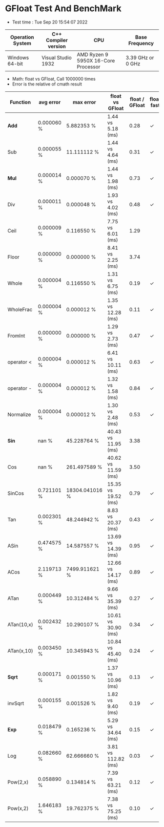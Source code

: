 # GFloat Test And BenchMark
 * Test time : Tue Sep 20 15:54:07 2022

|Operation System| C++ Compiler version |CPU  | Base Frequency  |
|--|--|--|--|
|Windows 64-bit|Visual Studio 1932|AMD Ryzen 9 5950X 16-Core Processor            |3.39 GHz or  0 GHz |
 * Math: float vs GFloat,  Call 1000000 times
 * Error is the relative of cmath result 

|Function| avg error|max error| float vs GFloat | float / GFloat | float fast| GFloat fast|
|--|--|--|--|--|--|--|
|**Add**|0.000060 %|5.882353 %|1.44 vs 5.18  (ms) |0.28|$\checkmark$||
|Sub|0.000055 %|11.111112 %|1.44 vs 4.64  (ms) |0.31|$\checkmark$||
|**Mul**|0.000014 %|0.000070 %|1.44 vs 1.98  (ms) |0.73|$\checkmark$||
|Div|0.000011 %|0.000048 %|1.93 vs 4.02  (ms) |0.48|$\checkmark$||
|Ceil|0.000009 %|0.116550 %|7.75 vs 6.01  (ms) |1.29||$\checkmark$|
|Floor|0.000000 %|0.000000 %|8.41 vs 2.25  (ms) |3.74||$\checkmark$|
|Whole|0.000004 %|0.116550 %|1.31 vs 6.75  (ms) |0.19|$\checkmark$||
|WholeFrac|0.000004 %|0.000012 %|1.35 vs 12.28  (ms) |0.11|$\checkmark$||
|FromInt|0.000000 %|0.000000 %|1.29 vs 2.73  (ms) |0.47|$\checkmark$||
|operator <|0.000004 %|0.000012 %|6.41 vs 10.11  (ms) |0.63|$\checkmark$||
|operator -|0.000004 %|0.000012 %|1.32 vs 1.58  (ms) |0.84|$\checkmark$||
|Normalize|0.000004 %|0.000012 %|1.30 vs 2.48  (ms) |0.53|$\checkmark$||
|**Sin**|nan %|45.228764 %|40.43 vs 11.95  (ms) |3.38||$\checkmark$|
|Cos|nan %|261.497589 %|40.62 vs 11.59  (ms) |3.50||$\checkmark$|
|SinCos|0.721101 %|18304.041016 %|15.35 vs 19.52  (ms) |0.79|$\checkmark$||
|Tan|0.002301 %|48.244942 %|8.83 vs 20.37  (ms) |0.43|$\checkmark$||
|ASin|0.474575 %|14.587557 %|13.69 vs 14.39  (ms) |0.95|$\checkmark$||
|ACos|2.119713 %|7499.911621 %|12.66 vs 14.17  (ms) |0.89|$\checkmark$||
|ATan|0.000449 %|10.312484 %|9.66 vs 35.39  (ms) |0.27|$\checkmark$||
|ATan(10,x)|0.002432 %|10.290107 %|10.61 vs 30.90  (ms) |0.34|$\checkmark$||
|ATan(x,10)|0.003450 %|10.345943 %|10.84 vs 45.40  (ms) |0.24|$\checkmark$||
|**Sqrt**|0.000171 %|0.001550 %|1.37 vs 10.96  (ms) |0.13|$\checkmark$||
|invSqrt|0.000155 %|0.001526 %|1.82 vs 9.40  (ms) |0.19|$\checkmark$||
|**Exp**|0.018479 %|0.165236 %|5.29 vs 34.64  (ms) |0.15|$\checkmark$||
|Log|0.082660 %|62.666660 %|3.81 vs 112.82  (ms) |0.03|$\checkmark$||
|Pow(2,x)|0.058890 %|0.134814 %|7.39 vs 63.21  (ms) |0.12|$\checkmark$||
|Pow(x,2)|1.646183 %|19.762375 %|7.38 vs 75.25  (ms) |0.10|$\checkmark$||
